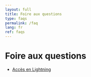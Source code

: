 ```yaml
---
layout: full
title: Foire aux questions
type: faqs
permalink: /faq
lang: fr
ref: faqs
---
```


# Foire aux questions

- [Accès en Lightning](/acces-lightning)